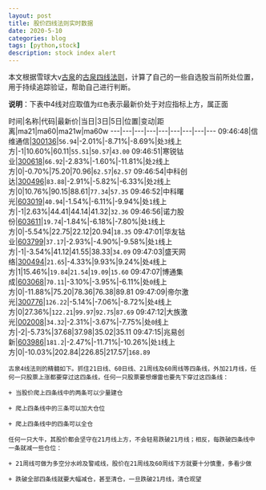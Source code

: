 ```yaml
---
layout: post
title: 股价四线法则实时数据
date: 2020-5-10
categories: blog
tags: [python,stock]
description: stock index alert
---
```



本文根据雪球大v[古泉](https://xueqiu.com/u/7148646888)的[古泉四线法则](https://xueqiu.com/7148646888/130498192)，计算了自己的一些自选股当前所处位置，用于持续追踪验证，帮助自己进行判断。

**说明**：下表中4线对应取值为`红色`表示最新价处于对应指标上方，属正面

时间|名称|代码|最新价|当日|3日|5日|位置|变动|距离|ma21|ma60|ma21w|ma60w
---|---|---|---|---|---|---|---|---
09:46:48|信维通信|[300136](https://xueqiu.com/S/SZ300136)|`56.94`|-2.01%|-8.71%|-8.69%|处`3`线上方|-1|10.60%|60.11|`55.51`|`50.57`|`43.00`
09:46:51|寒锐钴业|[300618](https://xueqiu.com/S/SZ300618)|`66.92`|-2.83%|-1.60%|-11.81%|处`2`线上方|0|-0.70%|75.20|70.96|`62.57`|`62.57`
09:46:54|中科创达|[300496](https://xueqiu.com/S/SZ300496)|`83.88`|-2.91%|-5.82%|-6.33%|处`2`线上方|0|10.76%|90.15|88.61|`77.34`|`57.35`
09:46:52|中科曙光|[603019](https://xueqiu.com/S/SH603019)|`40.94`|-1.54%|-6.11%|-9.94%|处`1`线上方|-1|2.63%|44.41|44.14|41.32|`32.36`
09:46:56|诺力股份|[603611](https://xueqiu.com/S/SH603611)|`19.74`|-1.84%|-6.18%|-7.80%|处`1`线上方|0|-5.54%|22.75|22.12|20.94|`18.35`
09:47:01|华友钴业|[603799](https://xueqiu.com/S/SH603799)|`37.17`|-2.93%|-4.90%|-9.58%|处`1`线上方|-1|-3.54%|41.12|41.55|38.33|`34.09`
09:47:03|盛天网络|[300494](https://xueqiu.com/S/SZ300494)|`21.65`|-4.33%|9.93%|9.24%|处`4`线上方|1|15.46%|`19.84`|`21.54`|`19.09`|`15.60`
09:47:07|博通集成|[603068](https://xueqiu.com/S/SH603068)|`70.11`|-3.10%|-3.95%|-6.11%|处`0`线上方|0|-11.88%|75.20|78.36|76.38|89.81
09:47:09|帝尔激光|[300776](https://xueqiu.com/S/SZ300776)|`126.22`|-5.14%|-7.06%|-8.72%|处`4`线上方|0|27.36%|`122.21`|`99.97`|`92.75`|`87.69`
09:47:12|大族激光|[002008](https://xueqiu.com/S/SZ002008)|`34.32`|-2.31%|-3.67%|-7.75%|处`0`线上方|-2|-5.73%|37.68|37.98|35.02|35.11
09:47:15|兆易创新|[603986](https://xueqiu.com/S/SH603986)|`181.2`|-2.47%|-11.71%|-10.26%|处`1`线上方|0|-10.03%|202.84|226.85|217.57|`168.89`

```
古泉4线法则的精髓如下。抓住21日线、60日线、21周线及60周线等四条线，外加21月线，任何一只股票上涨都要穿过这四条线，任何一只股票要想爆雷也要先下穿过这四条线：

+ 当股价爬上四条线中的两条可以少量建仓

+ 爬上四条线中的三条可以加大仓位

+ 爬上四条线中的四条可以全仓

任何一只大牛，其股价都会坚守在21月线上方，不会轻易跌破21月线；相反，每跌破四条线中一条就减一些仓位：

+ 21周线可做为多空分水岭及警戒线，股价在21周线及60周线下方就要十分慎重，多看少做

+ 跌破全部四条线就要大幅减仓，甚至清仓，一旦跌破21月线，清仓观望
```